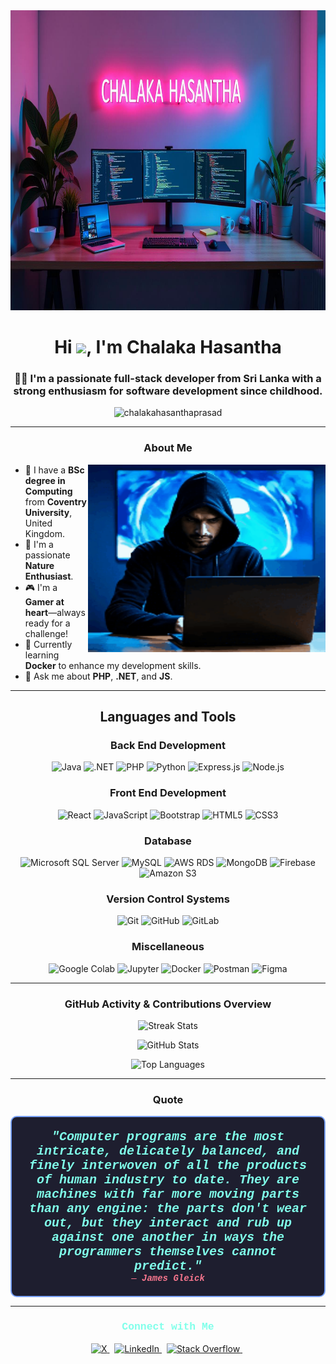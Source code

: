 <img src="https://raw.githubusercontent.com/chalakahasanthaprasad/chalakahasanthaprasad/main/profile/background.jpeg" alt="Background Image" width="1600" height="480">
<h1 align="center">Hi <img src="https://media.giphy.com/media/hvRJCLFzcasrR4ia7z/giphy.gif" width="25px">, I'm Chalaka Hasantha</h1>
<h3 align="center">
    👨‍💻 I'm a passionate full-stack developer from Sri Lanka with a strong enthusiasm for software development since childhood.
</h3>

<p align="center">
    <img src="https://komarev.com/ghpvc/?username=chalakahasanthaprasad&label=Profile%20views&color=0e75b6&style=flat" alt="chalakahasanthaprasad" />
</p>

---

<h3 align="center">About Me</h3>
<div>
  <img align="right" alt="coding_img" width="380" height="300" src="https://raw.githubusercontent.com/chalakahasanthaprasad/chalakahasanthaprasad/main/profile/code_boy.gif">
    <ul>
    <li>🌱 I have a <strong>BSc degree in Computing</strong> from <strong>Coventry University</strong>, United Kingdom.</li>
	<li>🌿 I'm a passionate <strong>Nature Enthusiast</strong>.</li>
    <li>🎮 I'm a <strong>Gamer at heart</strong>—always ready for a challenge!</li>
	<li>🐳 Currently learning <strong>Docker</strong> to enhance my development skills.</li>
    <li>💬 Ask me about <strong>PHP</strong>, <strong>.NET</strong>, and <strong>JS</strong>.</li>
  </ul>
</div>

---

<h2 align="center">Languages and Tools</h2>
<h3 align="center">Back End Development</h3>
<p align="center">
    <img src="https://img.shields.io/badge/-Java-007396?style=flat&logo=java&logoColor=white" alt="Java"/>
    <img src="https://img.shields.io/badge/-.NET-512BD4?style=flat&logo=dotnet&logoColor=white" alt=".NET"/>
    <img src="https://img.shields.io/badge/-PHP-777BB4?style=flat&logo=php&logoColor=white" alt="PHP"/>
    <img src="https://img.shields.io/badge/-Python-3776AB?style=flat&logo=python&logoColor=white" alt="Python"/>
    <img src="https://img.shields.io/badge/-Express.js-000000?style=flat&logo=express&logoColor=white" alt="Express.js"/>
    <img src="https://img.shields.io/badge/-Node.js-339933?style=flat&logo=nodedotjs&logoColor=white" alt="Node.js"/>
</p>

<h3 align="center">Front End Development</h3>
<p align="center">
    <img src="https://img.shields.io/badge/-React-61DAFB?style=flat&logo=react&logoColor=white" alt="React"/>
    <img src="https://img.shields.io/badge/-JavaScript-F7DF1E?style=flat&logo=javascript&logoColor=black" alt="JavaScript"/>
    <img src="https://img.shields.io/badge/-Bootstrap-563D7C?style=flat&logo=bootstrap&logoColor=white" alt="Bootstrap"/>
    <img src="https://img.shields.io/badge/-HTML5-E34F26?style=flat&logo=html5&logoColor=white" alt="HTML5"/>
    <img src="https://img.shields.io/badge/-CSS3-1572B6?style=flat&logo=css3&logoColor=white" alt="CSS3"/>
</p>

<h3 align="center">Database</h3>
<p align="center">
    <img src="https://img.shields.io/badge/-Microsoft%20SQL%20Server-CC2927?style=flat&logo=microsoft-sql-server&logoColor=white" alt="Microsoft SQL Server"/>
    <img src="https://img.shields.io/badge/-MySQL-4479A1?style=flat&logo=mysql&logoColor=white" alt="MySQL"/>
    <img src="https://img.shields.io/badge/-Amazon%20RDS-527FFF?style=flat&logo=amazonrds&logoColor=white" alt="AWS RDS"/>
    <img src="https://img.shields.io/badge/-MongoDB-47A248?style=flat&logo=mongodb&logoColor=white" alt="MongoDB"/>
    <img src="https://img.shields.io/badge/-Firebase-FFCA28?style=flat&logo=firebase&logoColor=white" alt="Firebase"/>
    <img src="https://img.shields.io/badge/-Amazon%20S3-569A31?style=flat&logo=amazons3&logoColor=white" alt="Amazon S3"/>
</p>

<h3 align="center">Version Control Systems</h3>
<p align="center">
    <img src="https://img.shields.io/badge/-Git-F05032?style=flat&logo=git&logoColor=white" alt="Git"/>
    <img src="https://img.shields.io/badge/-GitHub-181717?style=flat&logo=github&logoColor=white" alt="GitHub"/>
    <img src="https://img.shields.io/badge/-GitLab-FCA121?style=flat&logo=gitlab&logoColor=white" alt="GitLab"/>
</p>

<h3 align="center">Miscellaneous</h3>
<p align="center">
    <img src="https://img.shields.io/badge/-Google%20Colab-F9AB00?style=flat&logo=googlecolab&logoColor=white" alt="Google Colab"/>
    <img src="https://img.shields.io/badge/-Jupyter-F37626?style=flat&logo=jupyter&logoColor=white" alt="Jupyter"/>
    <img src="https://img.shields.io/badge/-Docker-2496ED?style=flat&logo=docker&logoColor=white" alt="Docker"/>
    <img src="https://img.shields.io/badge/-Postman-FF6C37?style=flat&logo=postman&logoColor=white" alt="Postman"/>
    <img src="https://img.shields.io/badge/-Figma-F24E1E?style=flat&logo=figma&logoColor=white" alt="Figma"/>
</p>

---

<h3 align="center">GitHub Activity & Contributions Overview</h3>
<p align="center">
    <img src="http://github-readme-streak-stats.herokuapp.com?user=chalakahasanthaprasad&count_private=true&theme=tokyonight" alt="Streak Stats" width="350"/>
</p>
<p align="center">
    <img src="https://github-readme-stats-sigma-five.vercel.app/api?username=chalakahasanthaprasad&count_private=true&show_icons=true&theme=radical" alt="GitHub Stats" width="350"/>
</p>
<p align="center">
    <img src="https://github-readme-stats-sigma-five.vercel.app/api/top-langs/?username=chalakahasanthaprasad&count_private=true&layout=compact&theme=dark#gh-dark-mode-only" alt="Top Languages" width="350"/>
</p>

---

<h3 align="center">Quote</h3>
<p align="center" style="font-family: 'Courier New', monospace; color: #ffffff; background-color: #1e1e2f; padding: 20px; border-radius: 10px; border: 2px solid #7aa2f7;">
    <strong style="font-size: 20px; color: #80ffea;"><em>"Computer programs are the most intricate, delicately balanced, and finely interwoven of all the products of human industry to date. 
    They are machines with far more moving parts than any engine: the parts don't wear out, but they interact and rub up against one another in ways the programmers themselves cannot predict."</em></strong>
    <br>
    <span style="color: #f7768e;">— <strong><em>James Gleick</em></strong></span>
</p>

----

<h3 align="center" style="color: #80ffea; font-family: 'Courier New', monospace;">Connect with Me</h3>
<p align="center"> 
  <a href="https://x.com/chalakahasantha">
    <img src="https://img.shields.io/badge/X-1DA1F2?style=for-the-badge&logo=twitter&logoColor=white" alt="X" />
  </a>&nbsp;
  <a href="https://linkedin.com/in/chalaka-hasantha-prasad">
    <img src="https://img.shields.io/badge/LinkedIn-0077B5?style=for-the-badge&logo=linkedin&logoColor=white" alt="LinkedIn" />
  </a>&nbsp;
  <a href="https://stackoverflow.com/users/20893337">
    <img src="https://img.shields.io/badge/Stack_Overflow-FE7A16?style=for-the-badge&logo=stack-overflow&logoColor=white" alt="Stack Overflow" />
  </a>&nbsp;
</p>


